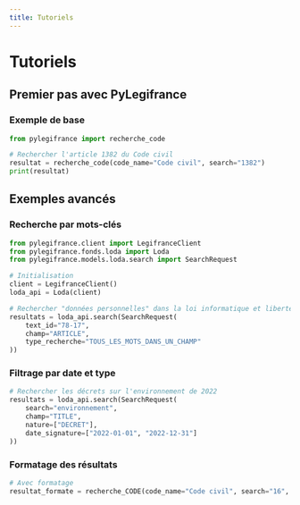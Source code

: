 ```yaml
---
title: Tutoriels
---
```

# Tutoriels

## Premier pas avec PyLegifrance

### Exemple de base

```python
from pylegifrance import recherche_code

# Rechercher l'article 1382 du Code civil
resultat = recherche_code(code_name="Code civil", search="1382")
print(resultat)
```

## Exemples avancés

### Recherche par mots-clés

```python
from pylegifrance.client import LegifranceClient
from pylegifrance.fonds.loda import Loda
from pylegifrance.models.loda.search import SearchRequest

# Initialisation
client = LegifranceClient()
loda_api = Loda(client)

# Rechercher "données personnelles" dans la loi informatique et libertés
resultats = loda_api.search(SearchRequest(
    text_id="78-17",
    champ="ARTICLE",
    type_recherche="TOUS_LES_MOTS_DANS_UN_CHAMP"
))
```

### Filtrage par date et type

```python
# Rechercher les décrets sur l'environnement de 2022
resultats = loda_api.search(SearchRequest(
    search="environnement",
    champ="TITLE",
    nature=["DECRET"],
    date_signature=["2022-01-01", "2022-12-31"]
))
```

### Formatage des résultats

```python
# Avec formatage
resultat_formate = recherche_CODE(code_name="Code civil", search="16", formatter=True)
```
